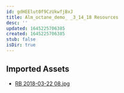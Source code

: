```yaml
---
id: gdHEElut0f9CzUkwfjBxJ
title: Alm_octane_demo_ _3_14_18 Resources
desc: ''
updated: 1645225706385
created: 1645225706385
stub: false
isDir: true
---
```

## Imported Assets
- [RB 2018-03-22 08.jpg](/assets/rb-2018-03-22-08.jpg)
